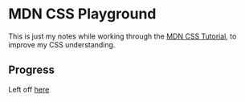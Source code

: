 # MDN CSS Playground

This is just my notes while working through the [MDN CSS Tutorial](https://developer.mozilla.org/en-US/docs/Learn/CSS), to improve my CSS understanding.

## Progress

Left off [here](https://developer.mozilla.org/en-US/docs/Learn/CSS/Styling_text/Web_fonts#active_learning_a_web_font_example)
